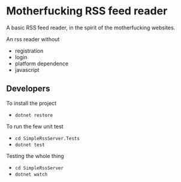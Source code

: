 # Motherfucking RSS feed reader

A basic RSS feed reader, in the spirit of the motherfucking websites.

An rss reader without
- registration
- login
- platform dependence
- javascript

## Developers

To install the project
- `dotnet restore`

To run the few unit test
- `cd SimpleRssServer.Tests`
- `dotnet test`

Testing the whole thing
- `cd SimpleRssServer`
- `dotnet watch`

